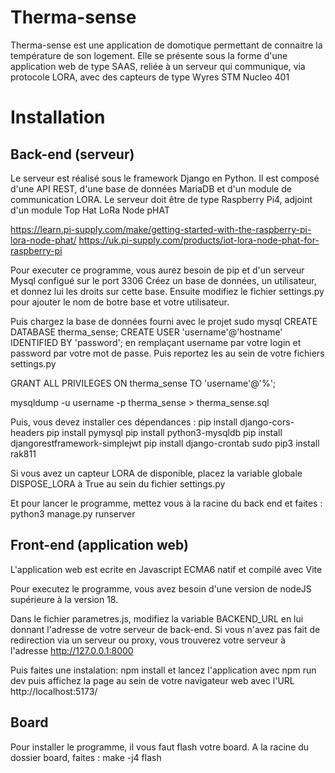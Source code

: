 # Therma-sense

Therma-sense est une application de domotique permettant de connaitre la température de son logement. Elle se présente sous la forme d'une application web de type SAAS, reliée à un serveur qui communique, via protocole LORA, avec des capteurs de type Wyres STM Nucleo 401 

# Installation
## Back-end (serveur)

Le serveur est réalisé sous le framework Django en Python.
Il est composé d'une API REST, d'une base de données MariaDB et d'un module de communication LORA. Le serveur doit être de type Raspberry Pi4, adjoint d'un module Top Hat LoRa Node pHAT

https://learn.pi-supply.com/make/getting-started-with-the-raspberry-pi-lora-node-phat/
https://uk.pi-supply.com/products/iot-lora-node-phat-for-raspberry-pi

Pour executer ce programme, vous aurez besoin de pip et d'un serveur Mysql configué sur le port 3306
Créez un base de données, un utilisateur, et donnez lui les droits sur cette base.
Ensuite modifiez le fichier settings.py pour ajouter le nom de botre base et votre utilisateur.

Puis chargez la base de données fourni avec le projet
sudo mysql
CREATE DATABASE therma_sense;
CREATE USER 'username'@'hostname' IDENTIFIED BY 'password';
en remplaçant username par votre login et password par votre mot de passe.
Puis reportez les au sein de votre fichiers settings.py

GRANT ALL PRIVILEGES ON therma_sense TO 'username'@'%';

mysqldump -u username -p therma_sense > therma_sense.sql

Puis, vous devez installer ces dépendances : 
pip install django-cors-headers
pip install pymysql
pip install python3-mysqldb
pip install djangorestframework-simplejwt
pip install django-crontab
sudo pip3 install rak811

Si vous avez un capteur LORA de disponible, placez la variable globale
DISPOSE_LORA à True au sein du fichier settings.py

Et pour lancer le programme, mettez vous à la racine du back end et faites :
python3 manage.py runserver

## Front-end (application web)
L'application web est ecrite en Javascript ECMA6 natif et compilé avec Vite

Pour executez le programme, vous avez besoin d'une version de nodeJS supérieure à la version 18.

Dans le fichier parametres.js, modifiez la variable BACKEND_URL en lui donnant l'adresse de votre serveur de back-end. Si vous n'avez pas fait de redirection via un serveur ou proxy, vous trouverez votre serveur à l'adresse http://127.0.0.1:8000

Puis faites une instalation: 
npm install
et lancez l'application avec npm run dev
puis affichez la page au sein de votre navigateur web avec l'URL http://localhost:5173/

## Board
Pour installer le programme, il vous faut flash votre board. A la racine du dossier board, faites :
make -j4 flash
